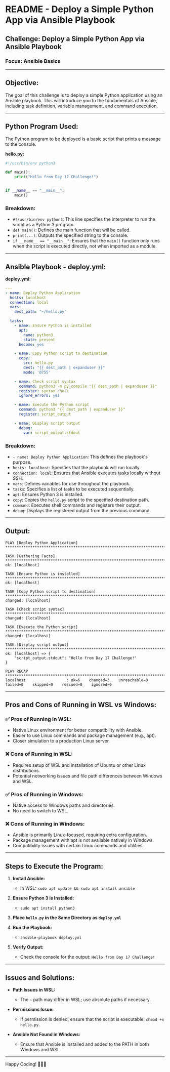 # README - Deploy a Simple Python App via Ansible Playbook

## Challenge: Deploy a Simple Python App via Ansible Playbook

### Focus: Ansible Basics

---

## Objective:

The goal of this challenge is to deploy a simple Python application using an Ansible playbook. This will introduce you to the fundamentals of Ansible, including task definition, variable management, and command execution.

---

## Python Program Used:

The Python program to be deployed is a basic script that prints a message to the console.

**hello.py:**

```python
#!/usr/bin/env python3

def main():
    print("Hello from Day 17 Challenge!")


if __name__ == "__main__":
    main()
```

### Breakdown:

* `#!/usr/bin/env python3`: This line specifies the interpreter to run the script as a Python 3 program.
* `def main()`: Defines the main function that will be called.
* `print(...)`: Outputs the specified string to the console.
* `if __name__ == "__main__"`: Ensures that the `main()` function only runs when the script is executed directly, not when imported as a module.

---

## Ansible Playbook - deploy.yml:

**deploy.yml:**

```yaml
---
- name: Deploy Python Application
  hosts: localhost
  connection: local
  vars:
    dest_path: "~/hello.py"

  tasks:
    - name: Ensure Python is installed
      apt:
        name: python3
        state: present
      become: yes

    - name: Copy Python script to destination
      copy:
        src: hello.py
        dest: "{{ dest_path | expanduser }}"
        mode: '0755'

    - name: Check script syntax
      command: python3 -m py_compile "{{ dest_path | expanduser }}"
      register: syntax_check
      ignore_errors: yes

    - name: Execute the Python script
      command: python3 "{{ dest_path | expanduser }}"
      register: script_output

    - name: Display script output
      debug:
        var: script_output.stdout
```

### Breakdown:

* `- name: Deploy Python Application`: This defines the playbook's purpose.
* `hosts: localhost`: Specifies that the playbook will run locally.
* `connection: local`: Ensures that Ansible executes tasks locally without SSH.
* `vars`: Defines variables for use throughout the playbook.
* `tasks`: Specifies a list of tasks to be executed sequentially.
* `apt`: Ensures Python 3 is installed.
* `copy`: Copies the `hello.py` script to the specified destination path.
* `command`: Executes shell commands and registers their output.
* `debug`: Displays the registered output from the previous command.

---

## Output:

```
PLAY [Deploy Python Application] *****************************************************************************************

TASK [Gathering Facts] **************************************************************************************************
ok: [localhost]

TASK [Ensure Python is installed] ***************************************************************************************
ok: [localhost]

TASK [Copy Python script to destination] ********************************************************************************
changed: [localhost]

TASK [Check script syntax] **********************************************************************************************
changed: [localhost]

TASK [Execute the Python script] *****************************************************************************************
changed: [localhost]

TASK [Display script output] ********************************************************************************************
ok: [localhost] => {
    "script_output.stdout": "Hello from Day 17 Challenge!"
}

PLAY RECAP **************************************************************************************************************
localhost                  : ok=6    changed=3    unreachable=0    failed=0    skipped=0    rescued=0    ignored=0
```

---

## Pros and Cons of Running in WSL vs Windows:

### ✅ **Pros of Running in WSL:**

* Native Linux environment for better compatibility with Ansible.
* Easier to use Linux commands and package management (e.g., apt).
* Closer simulation to a production Linux server.

### ❌ **Cons of Running in WSL:**

* Requires setup of WSL and installation of Ubuntu or other Linux distributions.
* Potential networking issues and file path differences between Windows and WSL.

### ✅ **Pros of Running in Windows:**

* Native access to Windows paths and directories.
* No need to switch to WSL.

### ❌ **Cons of Running in Windows:**

* Ansible is primarily Linux-focused, requiring extra configuration.
* Package management with apt is not available natively in Windows.
* Compatibility issues with certain Linux commands and utilities.

---

## Steps to Execute the Program:

1. **Install Ansible:**

   * In WSL: `sudo apt update && sudo apt install ansible`

2. **Ensure Python 3 is Installed:**

   * `sudo apt install python3`

3. **Place `hello.py` in the Same Directory as `deploy.yml`**

4. **Run the Playbook:**

   * `ansible-playbook deploy.yml`

5. **Verify Output:**

   * Check the console for the output: `Hello from Day 17 Challenge!`

---

## Issues and Solutions:

* **Path Issues in WSL:**

  * The `~` path may differ in WSL; use absolute paths if necessary.

* **Permissions Issue:**

  * If permission is denied, ensure that the script is executable: `chmod +x hello.py`.

* **Ansible Not Found in Windows:**

  * Ensure that Ansible is installed and added to the PATH in both Windows and WSL.

---

Happy Coding! 🚀🚀🚀
